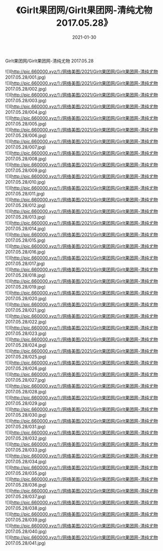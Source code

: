 ﻿---
layout: post
title:  《Girlt果团网/Girlt果团网-清纯尤物 2017.05.28》
date:   2021-01-30
img: http://pic.660000.xyz/1:/网络美图/2021/Girlt果团网/Girlt果团网-清纯尤物 2017.05.28/000.jpg
categories: [美女, 清纯, 唯美]
---

Girlt果团网/Girlt果团网-清纯尤物 2017.05.28

 ![](http://pic.660000.xyz/1:/网络美图/2021/Girlt果团网/Girlt果团网-清纯尤物 2017.05.28/001.jpg) <br>![](http://pic.660000.xyz/1:/网络美图/2021/Girlt果团网/Girlt果团网-清纯尤物 2017.05.28/002.jpg) <br>![](http://pic.660000.xyz/1:/网络美图/2021/Girlt果团网/Girlt果团网-清纯尤物 2017.05.28/003.jpg) <br>![](http://pic.660000.xyz/1:/网络美图/2021/Girlt果团网/Girlt果团网-清纯尤物 2017.05.28/004.jpg) <br>![](http://pic.660000.xyz/1:/网络美图/2021/Girlt果团网/Girlt果团网-清纯尤物 2017.05.28/005.jpg) <br>![](http://pic.660000.xyz/1:/网络美图/2021/Girlt果团网/Girlt果团网-清纯尤物 2017.05.28/006.jpg) <br>![](http://pic.660000.xyz/1:/网络美图/2021/Girlt果团网/Girlt果团网-清纯尤物 2017.05.28/007.jpg) <br>![](http://pic.660000.xyz/1:/网络美图/2021/Girlt果团网/Girlt果团网-清纯尤物 2017.05.28/008.jpg) <br>![](http://pic.660000.xyz/1:/网络美图/2021/Girlt果团网/Girlt果团网-清纯尤物 2017.05.28/009.jpg) <br>![](http://pic.660000.xyz/1:/网络美图/2021/Girlt果团网/Girlt果团网-清纯尤物 2017.05.28/010.jpg) <br>![](http://pic.660000.xyz/1:/网络美图/2021/Girlt果团网/Girlt果团网-清纯尤物 2017.05.28/011.jpg) <br>![](http://pic.660000.xyz/1:/网络美图/2021/Girlt果团网/Girlt果团网-清纯尤物 2017.05.28/012.jpg) <br>![](http://pic.660000.xyz/1:/网络美图/2021/Girlt果团网/Girlt果团网-清纯尤物 2017.05.28/013.jpg) <br>![](http://pic.660000.xyz/1:/网络美图/2021/Girlt果团网/Girlt果团网-清纯尤物 2017.05.28/014.jpg) <br>![](http://pic.660000.xyz/1:/网络美图/2021/Girlt果团网/Girlt果团网-清纯尤物 2017.05.28/015.jpg) <br>![](http://pic.660000.xyz/1:/网络美图/2021/Girlt果团网/Girlt果团网-清纯尤物 2017.05.28/016.jpg) <br>![](http://pic.660000.xyz/1:/网络美图/2021/Girlt果团网/Girlt果团网-清纯尤物 2017.05.28/017.jpg) <br>![](http://pic.660000.xyz/1:/网络美图/2021/Girlt果团网/Girlt果团网-清纯尤物 2017.05.28/018.jpg) <br>![](http://pic.660000.xyz/1:/网络美图/2021/Girlt果团网/Girlt果团网-清纯尤物 2017.05.28/019.jpg) <br>![](http://pic.660000.xyz/1:/网络美图/2021/Girlt果团网/Girlt果团网-清纯尤物 2017.05.28/020.jpg) <br>![](http://pic.660000.xyz/1:/网络美图/2021/Girlt果团网/Girlt果团网-清纯尤物 2017.05.28/021.jpg) <br>![](http://pic.660000.xyz/1:/网络美图/2021/Girlt果团网/Girlt果团网-清纯尤物 2017.05.28/022.jpg) <br>![](http://pic.660000.xyz/1:/网络美图/2021/Girlt果团网/Girlt果团网-清纯尤物 2017.05.28/023.jpg) <br>![](http://pic.660000.xyz/1:/网络美图/2021/Girlt果团网/Girlt果团网-清纯尤物 2017.05.28/024.jpg) <br>![](http://pic.660000.xyz/1:/网络美图/2021/Girlt果团网/Girlt果团网-清纯尤物 2017.05.28/025.jpg) <br>![](http://pic.660000.xyz/1:/网络美图/2021/Girlt果团网/Girlt果团网-清纯尤物 2017.05.28/026.jpg) <br>![](http://pic.660000.xyz/1:/网络美图/2021/Girlt果团网/Girlt果团网-清纯尤物 2017.05.28/027.jpg) <br>![](http://pic.660000.xyz/1:/网络美图/2021/Girlt果团网/Girlt果团网-清纯尤物 2017.05.28/028.jpg) <br>![](http://pic.660000.xyz/1:/网络美图/2021/Girlt果团网/Girlt果团网-清纯尤物 2017.05.28/029.jpg) <br>![](http://pic.660000.xyz/1:/网络美图/2021/Girlt果团网/Girlt果团网-清纯尤物 2017.05.28/030.jpg) <br>![](http://pic.660000.xyz/1:/网络美图/2021/Girlt果团网/Girlt果团网-清纯尤物 2017.05.28/031.jpg) <br>![](http://pic.660000.xyz/1:/网络美图/2021/Girlt果团网/Girlt果团网-清纯尤物 2017.05.28/032.jpg) <br>![](http://pic.660000.xyz/1:/网络美图/2021/Girlt果团网/Girlt果团网-清纯尤物 2017.05.28/033.jpg) <br>![](http://pic.660000.xyz/1:/网络美图/2021/Girlt果团网/Girlt果团网-清纯尤物 2017.05.28/034.jpg) <br>![](http://pic.660000.xyz/1:/网络美图/2021/Girlt果团网/Girlt果团网-清纯尤物 2017.05.28/035.jpg) <br>![](http://pic.660000.xyz/1:/网络美图/2021/Girlt果团网/Girlt果团网-清纯尤物 2017.05.28/036.jpg) <br>![](http://pic.660000.xyz/1:/网络美图/2021/Girlt果团网/Girlt果团网-清纯尤物 2017.05.28/037.jpg) <br>![](http://pic.660000.xyz/1:/网络美图/2021/Girlt果团网/Girlt果团网-清纯尤物 2017.05.28/038.jpg) <br>![](http://pic.660000.xyz/1:/网络美图/2021/Girlt果团网/Girlt果团网-清纯尤物 2017.05.28/039.jpg) <br>![](http://pic.660000.xyz/1:/网络美图/2021/Girlt果团网/Girlt果团网-清纯尤物 2017.05.28/040.jpg) <br>![](http://pic.660000.xyz/1:/网络美图/2021/Girlt果团网/Girlt果团网-清纯尤物 2017.05.28/041.jpg) <br>
